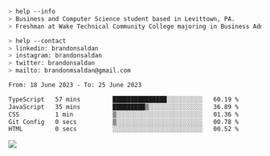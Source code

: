 ````bash
> help --info
> Business and Computer Science student based in Levittown, PA.
> Freshman at Wake Technical Community College majoring in Business Administration.
````

````bash
> help --contact
> linkedin: brandonsaldan
> instagram: brandonsaldan
> twitter: brandonsaldan
> mailto: brandonmsaldan@gmail.com
````

<!--START_SECTION:waka-->

```txt
From: 18 June 2023 - To: 25 June 2023

TypeScript   57 mins         ███████████████░░░░░░░░░░   60.19 %
JavaScript   35 mins         █████████▒░░░░░░░░░░░░░░░   36.89 %
CSS          1 min           ▒░░░░░░░░░░░░░░░░░░░░░░░░   01.36 %
Git Config   0 secs          ▒░░░░░░░░░░░░░░░░░░░░░░░░   00.78 %
HTML         0 secs          ░░░░░░░░░░░░░░░░░░░░░░░░░   00.52 %
```

<!--END_SECTION:waka-->

![](https://komarev.com/ghpvc/?username=brandonsaldan&color=6A8AFF)
